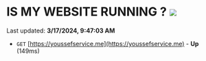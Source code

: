 # IS MY WEBSITE RUNNING ? [![](https://img.shields.io/static/v1?label=Sponsor&message=%E2%9D%A4&logo=GitHub&color=%23fe8e86)](https://github.com/sponsors/<username>)

Last updated: **3/17/2024, 9:47:03 AM**

- `GET` [https://youssefservice.me](https://youssefservice.me) - **Up** (149ms)
